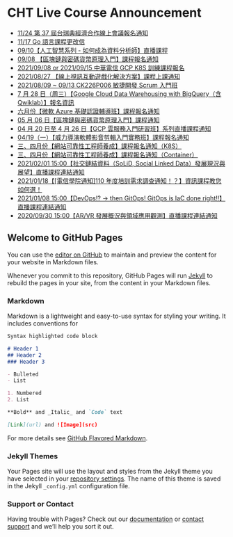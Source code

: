 # CHT Live Course Announcement

- [11/24 第 37 屆台瑞典經濟合作線上會議報名通知](https://oneleo.github.io/cht-live/cht-live_20211124.html)
- [11/17 Go 語言課程更改信](https://oneleo.github.io/cht-live/cht-live_20211117-1118.html)
- [09/10【人工智慧系列 - 如何成為資料分析師】直播課程](https://oneleo.github.io/cht-live/cht-live_20210910.html)
- [09/08 【區塊鏈與密碼貨幣原理入門】課程報名通知](https://oneleo.github.io/cht-live/cht-live_20210908.html)
- [2021/09/08 or 2021/09/15 中華電信 GCP K8S 訓練課程報名](https://oneleo.github.io/cht-live/cht-live_20210908-0915.html)
- [2021/08/27 【線上視訊互動遊戲化解決方案】課程上課通知](https://oneleo.github.io/cht-live/cht-live_20210827.html)
- [2021/08/09 ~ 09/13 CK226P006 敏捷開發 Scrum 入門班](https://oneleo.github.io/cht-live/cht-live_20210809-0913.html)
- [7 月 28 日（周三）【Google Cloud Data Warehousing with BigQuery（含 Qwiklab）】報名資訊](https://oneleo.github.io/cht-live/cht-live_20210728.html)
- [六月份【微軟 Azure 基礎認證輔導班】課程報名通知](https://oneleo.github.io/cht-live/cht-live_20210607-0617.html)
- [05 月 06 日【區塊鏈與密碼貨幣原理入門】課程通知](https://oneleo.github.io/cht-live/cht-live_20210506.html)
- [04 月 20 日至 4 月 26 日【GCP 雲服務入門研習班】系列直播課程通知](https://oneleo.github.io/cht-live/cht-live_20210421.html)
- [04/19（一）【威力導演軟體影音剪輯入門實務班】課程報名通知](https://oneleo.github.io/cht-live/cht-live_20210419.html)
- [三、四月份【網站可靠性工程師養成】課程報名通知（K8S）](https://oneleo.github.io/cht-live/cht-live_20210310.html)
- [三、四月份【網站可靠性工程師養成】課程報名通知（Container）](https://oneleo.github.io/cht-live/cht-live_20210223.html)
- [2021/02/01 15:00【社交鏈結資料（SoLiD, Social Linked Data）發展現況與展望】直播課程連結通知](https://oneleo.github.io/cht-live/cht-live_20210201.html)
- [2021/01/18【[電信學院通知]110 年度培訓需求調查通知！？】資訊課程教您如何選！](https://oneleo.github.io/cht-live/cht-live_20210118.html)
- [2021/01/08 15:00【DevOps!? → then GitOps! GitOps is IaC done right!!】直播課程連結通知](https://oneleo.github.io/cht-live/cht-live_20210108.html)
- [2020/09/30 15:00【AR/VR 發展概況與領域應用觀測】直播課程連結通知](https://oneleo.github.io/cht-live/cht-live_20200930.html)

## Welcome to GitHub Pages

You can use the [editor on GitHub](https://github.com/oneleo/cht-live/edit/master/README.md) to maintain and preview the content for your website in Markdown files.

Whenever you commit to this repository, GitHub Pages will run [Jekyll](https://jekyllrb.com/) to rebuild the pages in your site, from the content in your Markdown files.

### Markdown

Markdown is a lightweight and easy-to-use syntax for styling your writing. It includes conventions for

```markdown
Syntax highlighted code block

# Header 1
## Header 2
### Header 3

- Bulleted
- List

1. Numbered
2. List

**Bold** and _Italic_ and `Code` text

[Link](url) and ![Image](src)
```

For more details see [GitHub Flavored Markdown](https://guides.github.com/features/mastering-markdown/).

### Jekyll Themes

Your Pages site will use the layout and styles from the Jekyll theme you have selected in your [repository settings](https://github.com/oneleo/cht-live/settings). The name of this theme is saved in the Jekyll `_config.yml` configuration file.

### Support or Contact

Having trouble with Pages? Check out our [documentation](https://help.github.com/categories/github-pages-basics/) or [contact support](https://github.com/contact) and we’ll help you sort it out.

